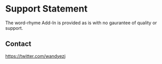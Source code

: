 # Support Statement

The word-rhyme Add-In is provided as is with no gaurantee of quality or support.

## Contact

https://twitter.com/wandyezj 
